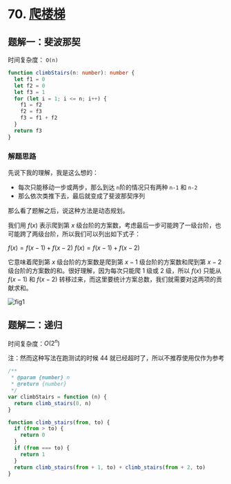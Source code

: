 # 70. [爬楼梯](https://leetcode-cn.com/problems/climbing-stairs/)



## 题解一：斐波那契

时间复杂度： `O(n)`

```typescript
function climbStairs(n: number): number {
  let f1 = 0
  let f2 = 0
  let f3 = 1
  for (let i = 1; i <= n; i++) {
    f1 = f2
    f2 = f3
    f3 = f1 + f2
  }
  return f3
}
```

### 解题思路

先说下我的理解，我是这么想的：

- 每次只能移动一步或两步，那么到达 `n`阶的情况只有两种 `n-1`  和 `n-2`
- 那么依次类推下去，最后就变成了斐波那契序列



那么看了题解之后，说这种方法是动态规划。

我们用 $f(x)$ 表示爬到第 $x$ 级台阶的方案数，考虑最后一步可能跨了一级台阶，也可能跨了两级台阶，所以我们可以列出如下式子：

$f(x) = f(x - 1) + f(x - 2)$
$f(x)=f(x−1)+f(x−2)$

它意味着爬到第 $x$ 级台阶的方案数是爬到第 $x - 1$ 级台阶的方案数和爬到第 $x−2$ 级台阶的方案数的和。很好理解，因为每次只能爬 1 级或 2 级，所以 $f(x)$ 只能从 $f(x - 1)$ 和 $f(x−2)$ 转移过来，而这里要统计方案总数，我们就需要对这两项的贡献求和。

![fig1](README.assets/70_fig1.gif)



## 题解二：递归

时间复杂度：$O(2^n)$

注：然而这种写法在跑测试的时候 44  就已经超时了，所以不推荐使用仅作为参考

```javascript
/**
 * @param {number} n
 * @return {number}
 */
var climbStairs = function (n) {
  return climb_stairs(0, n)
}

function climb_stairs(from, to) {
  if (from > to) {
    return 0
  }
  if (from === to) {
    return 1
  }
  return climb_stairs(from + 1, to) + climb_stairs(from + 2, to)
}
```

